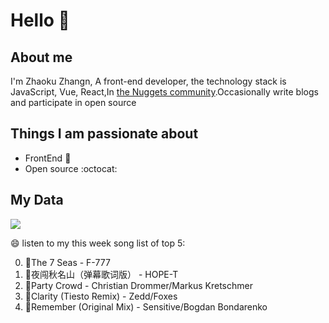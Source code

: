 # Hello 👋

## About me

I'm Zhaoku Zhangn, A front-end developer, the technology stack is JavaScript, Vue, React,In [the Nuggets community](https://juejin.cn/user/2999123452110574).Occasionally write blogs and participate in open source 

## Things I am passionate about

- FrontEnd :robot:
- Open source :octocat:

## My Data
<img src="https://github-readme-stats.vercel.app/api/top-langs/?username=Husky-Yellow" />

😄 listen to my this week song list of top 5:

0. 🌈The 7 Seas - F-777
1. 🌈夜闯秋名山（弹幕歌词版） - HOPE-T
2. 🌈Party Crowd - Christian Drommer/Markus Kretschmer
3. 🌈Clarity (Tiesto Remix) - Zedd/Foxes
4. 🌈Remember (Original Mix) - Sensitive/Bogdan Bondarenko

